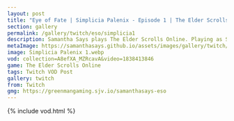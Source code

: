 ```yaml
---
layout: post
title: "Eye of Fate | Simplicia Palenix - Episode 1 | The Elder Scrolls Online: Necrom"
section: gallery
permalink: /gallery/twitch/eso/simplicia1
description: Samantha Says plays The Elder Scrolls Online. Playing as Simplicia Palenix, this is episode 1.
metaImage: https://samanthasays.github.io/assets/images/gallery/twitch/Simplicia Palenix 1.webp
image: Simplicia Palenix 1.webp
vod: collection=A8efXA_MZRcavA&video=1838413846
game: The Elder Scrolls Online
tags: Twitch VOD Post
gallery: twitch
from: Twitch
gmg: https://greenmangaming.sjv.io/samanthasays-eso
---
```

{% include vod.html %}
